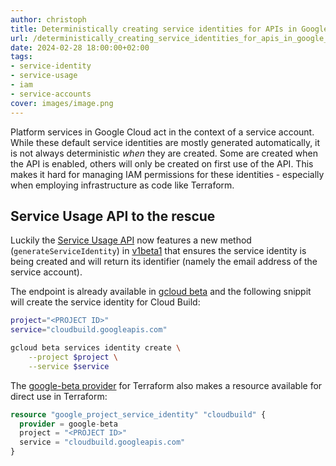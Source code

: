 ```yaml
---
author: christoph
title: Deterministically creating service identities for APIs in Google Cloud
url: /deterministically_creating_service_identities_for_apis_in_google_cloud
date: 2024-02-28 18:00:00+02:00
tags: 
- service-identity
- service-usage
- iam
- service-accounts
cover: images/image.png
---
```


Platform services in Google Cloud act in the context of a service account. While these default service identities are mostly generated automatically, it is not always deterministic *when* they are created. Some are created when the API is enabled, others will only be created on first use of the API. This makes it hard for managing IAM permissions for these identities - especially when employing infrastructure as code like Terraform.

## Service Usage API to the rescue

Luckily the [Service Usage API](https://cloud.google.com/service-usage/docs) now features a new method (`generateServiceIdentity`) in [v1beta1](https://cloud.google.com/service-usage/docs/reference/rest/v1beta1/services/generateServiceIdentity) that ensures the service identity is being created and will return its identifier (namely the email address of the service account).

The endpoint is already available in [gcloud beta](https://cloud.google.com/sdk/gcloud/reference/beta/services/identity/create) and the following snippit will create the service identity for Cloud Build:

```sh
project="<PROJECT ID>"
service="cloudbuild.googleapis.com"

gcloud beta services identity create \
    --project $project \
    --service $service
```

The [google-beta provider](https://registry.terraform.io/providers/hashicorp/google/latest/docs/resources/project_service_identity) for Terraform also makes a resource available for direct use in Terraform:

```terraform
resource "google_project_service_identity" "cloudbuild" {
  provider = google-beta
  project = "<PROJECT ID>"
  service = "cloudbuild.googleapis.com"
}
```
